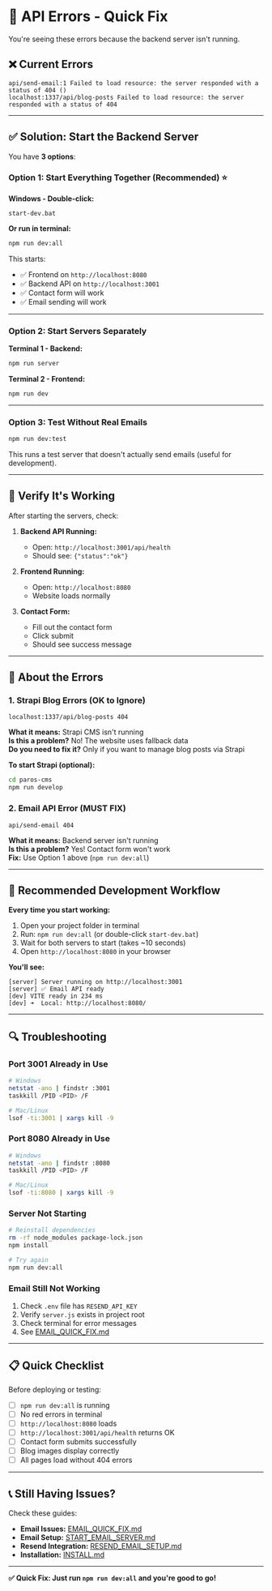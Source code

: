 # 🔧 API Errors - Quick Fix

You're seeing these errors because the backend server isn't running.

## ❌ Current Errors

```
api/send-email:1 Failed to load resource: the server responded with a status of 404 ()
localhost:1337/api/blog-posts Failed to load resource: the server responded with a status of 404
```

---

## ✅ Solution: Start the Backend Server

You have **3 options**:

### Option 1: Start Everything Together (Recommended) ⭐

**Windows - Double-click:**
```
start-dev.bat
```

**Or run in terminal:**
```bash
npm run dev:all
```

This starts:
- ✅ Frontend on `http://localhost:8080`
- ✅ Backend API on `http://localhost:3001`
- ✅ Contact form will work
- ✅ Email sending will work

---

### Option 2: Start Servers Separately

**Terminal 1 - Backend:**
```bash
npm run server
```

**Terminal 2 - Frontend:**
```bash
npm run dev
```

---

### Option 3: Test Without Real Emails

```bash
npm run dev:test
```

This runs a test server that doesn't actually send emails (useful for development).

---

## 🧪 Verify It's Working

After starting the servers, check:

1. **Backend API Running:**
   - Open: `http://localhost:3001/api/health`
   - Should see: `{"status":"ok"}`

2. **Frontend Running:**
   - Open: `http://localhost:8080`
   - Website loads normally

3. **Contact Form:**
   - Fill out the contact form
   - Click submit
   - Should see success message

---

## 📝 About the Errors

### 1. Strapi Blog Errors (OK to Ignore)
```
localhost:1337/api/blog-posts 404
```

**What it means:** Strapi CMS isn't running  
**Is this a problem?** No! The website uses fallback data  
**Do you need to fix it?** Only if you want to manage blog posts via Strapi

**To start Strapi (optional):**
```bash
cd paros-cms
npm run develop
```

### 2. Email API Error (MUST FIX)
```
api/send-email 404
```

**What it means:** Backend server isn't running  
**Is this a problem?** Yes! Contact form won't work  
**Fix:** Use Option 1 above (`npm run dev:all`)

---

## 🚀 Recommended Development Workflow

**Every time you start working:**

1. Open your project folder in terminal
2. Run: `npm run dev:all` (or double-click `start-dev.bat`)
3. Wait for both servers to start (takes ~10 seconds)
4. Open `http://localhost:8080` in your browser

**You'll see:**
```
[server] Server running on http://localhost:3001
[server] ✅ Email API ready
[dev] VITE ready in 234 ms
[dev] ➜  Local: http://localhost:8080/
```

---

## 🔍 Troubleshooting

### Port 3001 Already in Use

```bash
# Windows
netstat -ano | findstr :3001
taskkill /PID <PID> /F

# Mac/Linux  
lsof -ti:3001 | xargs kill -9
```

### Port 8080 Already in Use

```bash
# Windows
netstat -ano | findstr :8080
taskkill /PID <PID> /F

# Mac/Linux
lsof -ti:8080 | xargs kill -9
```

### Server Not Starting

```bash
# Reinstall dependencies
rm -rf node_modules package-lock.json
npm install

# Try again
npm run dev:all
```

### Email Still Not Working

1. Check `.env` file has `RESEND_API_KEY`
2. Verify `server.js` exists in project root
3. Check terminal for error messages
4. See [EMAIL_QUICK_FIX.md](./EMAIL_QUICK_FIX.md)

---

## 📋 Quick Checklist

Before deploying or testing:

- [ ] `npm run dev:all` is running
- [ ] No red errors in terminal
- [ ] `http://localhost:8080` loads
- [ ] `http://localhost:3001/api/health` returns OK
- [ ] Contact form submits successfully
- [ ] Blog images display correctly
- [ ] All pages load without 404 errors

---

## 📞 Still Having Issues?

Check these guides:
- **Email Issues:** [EMAIL_QUICK_FIX.md](./EMAIL_QUICK_FIX.md)
- **Email Setup:** [START_EMAIL_SERVER.md](./START_EMAIL_SERVER.md)
- **Resend Integration:** [RESEND_EMAIL_SETUP.md](./RESEND_EMAIL_SETUP.md)
- **Installation:** [INSTALL.md](./INSTALL.md)

---

**✅ Quick Fix: Just run `npm run dev:all` and you're good to go!**
